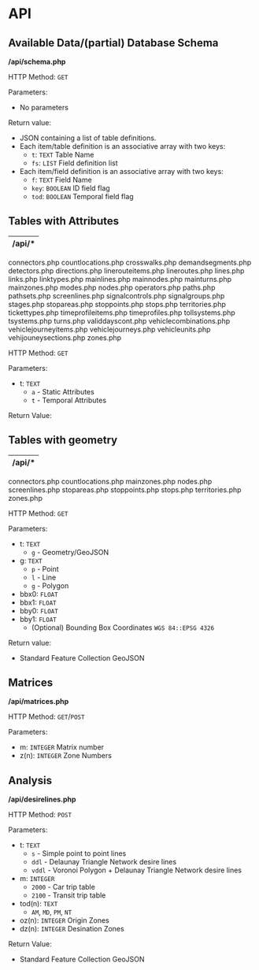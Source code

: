 # API

## Available Data/(partial) Database Schema

**/api/schema.php**

HTTP Method: `GET`

Parameters:
* No parameters

Return value:
* JSON containing a list of table definitions.
* Each item/table definition is an associative array with two keys:
  * `t`: `TEXT` Table Name
  * `fs`: `LIST` Field definition list
* Each item/field definition is an associative array with two keys:
  * `f`: `TEXT` Field Name
  * `key`: `BOOLEAN` ID field flag
  * `tod`: `BOOLEAN` Temporal field flag

## Tables with Attributes

**/api/***|
----------|
connectors.php
countlocations.php
crosswalks.php
demandsegments.php
detectors.php
directions.php
linerouteitems.php
lineroutes.php
lines.php
links.php
linktypes.php
mainlines.php
mainnodes.php
mainturns.php
mainzones.php
modes.php
nodes.php
operators.php
paths.php
pathsets.php
screenlines.php
signalcontrols.php
signalgroups.php
stages.php
stopareas.php
stoppoints.php
stops.php
territories.php
tickettypes.php
timeprofileitems.php
timeprofiles.php
tollsystems.php
tsystems.php
turns.php
validdayscont.php
vehiclecombinations.php
vehiclejourneyitems.php
vehiclejourneys.php
vehicleunits.php
vehijouneysections.php
zones.php

HTTP Method: `GET`

Parameters:
* t: `TEXT`
  * `a` - Static Attributes
  * `t` - Temporal Attributes

Return Value:

## Tables with geometry

**/api/*** |
-----------|
connectors.php
countlocations.php
mainzones.php
nodes.php
screenlines.php
stopareas.php
stoppoints.php
stops.php
territories.php
zones.php

HTTP Method: `GET`

Parameters:
* t: `TEXT`
  * `g` - Geometry/GeoJSON
* g: `TEXT`
  * `p` - Point
  * `l` - Line
  * `g` - Polygon
* bbx0: `FLOAT`
* bbx1: `FLOAT`
* bby0: `FLOAT`
* bby1: `FLOAT`
  * (Optional) Bounding Box Coordinates `WGS 84::EPSG 4326`

Return value:
  * Standard Feature Collection GeoJSON

## Matrices

**/api/matrices.php**

HTTP Method: `GET`/`POST`

Parameters:
* m: `INTEGER` Matrix number
* z(n): `INTEGER` Zone Numbers


## Analysis

**/api/desirelines.php**

HTTP Method: `POST`

Parameters:
* t: `TEXT`
  * `s` - Simple point to point lines
  * `ddl` - Delaunay Triangle Network desire lines
  * `vddl` - Voronoi Polygon + Delaunay Triangle Network desire lines
* m: `INTEGER`
  * `2000` - Car trip table
  * `2100` - Transit trip table
* tod(n): `TEXT`
  * `AM`, `MD`, `PM`, `NT`
* oz(n): `INTEGER` Origin Zones
* dz(n): `INTEGER` Desination Zones

Return Value:
  * Standard Feature Collection GeoJSON
